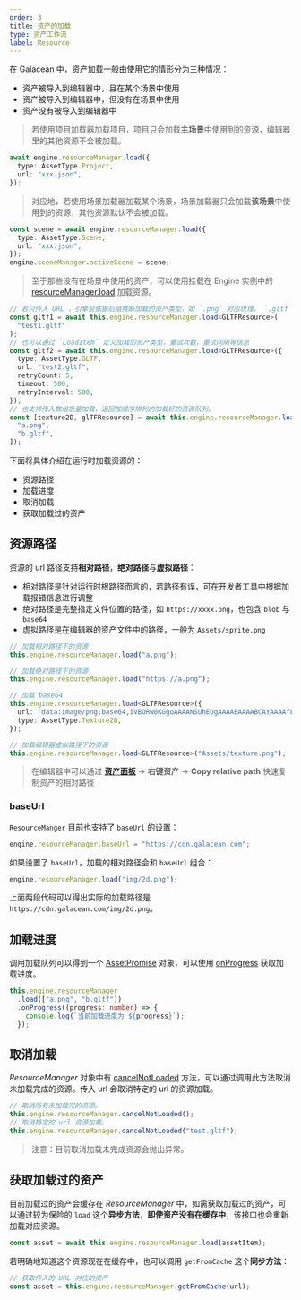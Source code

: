 ```yaml
---
order: 3
title: 资产的加载
type: 资产工作流
label: Resource
---
```


在 Galacean 中，资产加载一般由使用它的情形分为三种情况：

- 资产被导入到编辑器中，且在某个场景中使用
- 资产被导入到编辑器中，但没有在场景中使用
- 资产没有被导入到编辑器中

> 若使用项目加载器加载项目，项目只会加载**主场景**中使用到的资源，编辑器里的其他资源不会被加载。

```typescript
await engine.resourceManager.load({
  type: AssetType.Project,
  url: "xxx.json",
});
```

> 对应地，若使用场景加载器加载某个场景，场景加载器只会加载**该场景**中使用到的资源，其他资源默认不会被加载。

```typescript
const scene = await engine.resourceManager.load({
  type: AssetType.Scene,
  url: "xxx.json",
});
engine.sceneManager.activeScene = scene;
```

> 至于那些没有在场景中使用的资产，可以使用挂载在 Engine 实例中的 [resourceManager.load](/apis/core/#Engine-resourceManager#load) 加载资源。

```typescript
// 若只传入 URL ，引擎会依据后缀推断加载的资产类型，如 `.png` 对应纹理， `.gltf` 则对应模型
const gltf1 = await this.engine.resourceManager.load<GLTFResource>(
  "test1.gltf"
);
// 也可以通过 `LoadItem` 定义加载的资产类型，重试次数，重试间隔等信息
const gltf2 = await this.engine.resourceManager.load<GLTFResource>({
  type: AssetType.GLTF,
  url: "test2.gltf",
  retryCount: 5,
  timeout: 500,
  retryInterval: 500,
});
// 也支持传入数组批量加载，返回按顺序排列的加载好的资源队列。
const [texture2D, glTFResource] = await this.engine.resourceManager.load([
  "a.png",
  "b.gltf",
]);
```

下面将具体介绍在运行时加载资源的：

- 资源路径
- 加载进度
- 取消加载
- 获取加载过的资产

## 资源路径

资源的 url 路径支持**相对路径**，**绝对路径**与**虚拟路径**：

- 相对路径是针对运行时根路径而言的，若路径有误，可在开发者工具中根据加载报错信息进行调整
- 绝对路径是完整指定文件位置的路径，如 `https://xxxx.png`，也包含 `blob` 与 `base64`
- 虚拟路径是在编辑器的资产文件中的路径，一般为 `Assets/sprite.png`

```typescript
// 加载相对路径下的资源
this.engine.resourceManager.load("a.png");

// 加载绝对路径下的资源
this.engine.resourceManager.load("https://a.png");

// 加载 base64
this.engine.resourceManager.load<GLTFResource>({
  url: "data:image/png;base64,iVBORw0KGgoAAAANSUhEUgAAAAEAAAABCAYAAAAfFcSJAAAADUlEQVR42mP8/5+hHgAHggJ/PchI7wAAAABJRU5ErkJggg==",
  type: AssetType.Texture2D,
});

// 加载编辑器虚拟路径下的资源
this.engine.resourceManager.load<GLTFResource>("Assets/texture.png");
```

> 在编辑器中可以通过 **[资产面板](/docs/assets-interface)** -> **右键资产** -> **Copy relative path** 快速复制资产的相对路径

### baseUrl

`ResourceManger` 目前也支持了 `baseUrl` 的设置：

```typescript
engine.resourceManager.baseUrl = "https://cdn.galacean.com";
```

如果设置了 `baseUrl`，加载的相对路径会和 `baseUrl` 组合：

```typescript
engine.resourceManager.load("img/2d.png");
```

上面两段代码可以得出实际的加载路径是`https://cdn.galacean.com/img/2d.png`。

## 加载进度

调用加载队列可以得到一个 [AssetPromise](/apis/core/#AssetPromise) 对象，可以使用 [onProgress](/apis/core/#AssetPromise-onProgress) 获取加载进度。

```typescript
this.engine.resourceManager
  .load(["a.png", "b.gltf"])
  .onProgress((progress: number) => {
    console.log(`当前加载进度为 ${progress}`);
  });
```

## 取消加载

_ResourceManager_ 对象中有 [cancelNotLoaded](/apis/core/#ResourceManager-cancelNotLoaded) 方法，可以通过调用此方法取消未加载完成的资源。传入 url 会取消特定的 url 的资源加载。

```typescript
// 取消所有未加载完的资源。
this.engine.resourceManager.cancelNotLoaded();
// 取消特定的 url 资源加载。
this.engine.resourceManager.cancelNotLoaded("test.gltf");
```

> 注意：目前取消加载未完成资源会抛出异常。

## 获取加载过的资产

目前加载过的资产会缓存在 _ResourceManager_ 中，如需获取加载过的资产，可以通过较为保险的 `load` 这个**异步方法**，**即使资产没有在缓存中**，该接口也会重新加载对应资源。

```typescript
const asset = await this.engine.resourceManager.load(assetItem);
```

若明确地知道这个资源现在在缓存中，也可以调用 `getFromCache` 这个**同步方法**：

```typescript
// 获取传入的 URL 对应的资产
const asset = this.engine.resourceManager.getFromCache(url);
```
